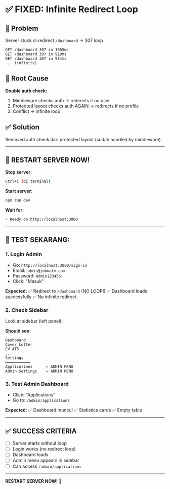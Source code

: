# ✅ FIXED: Infinite Redirect Loop

## 🐛 Problem
Server stuck di redirect `/dashboard` → 307 loop
```
GET /dashboard 307 in 1065ms
GET /dashboard 307 in 919ms
GET /dashboard 307 in 984ms
... (infinite)
```

## 🎯 Root Cause
**Double auth check:**
1. Middleware checks auth → redirects if no user
2. Protected layout checks auth AGAIN → redirects if no profile
3. Conflict → infinite loop

## ✅ Solution
Removed auth check dari protected layout (sudah handled by middleware)

---

## 🔄 RESTART SERVER NOW!

**Stop server:**
```bash
Ctrl+C (di terminal)
```

**Start server:**
```bash
npm run dev
```

**Wait for:**
```
✓ Ready on http://localhost:3000
```

---

## 🧪 TEST SEKARANG:

### 1. Login Admin
- Go: `http://localhost:3000/sign-in`
- Email: `admin@jobmate.com`
- Password: `Admin123456!`
- Click: "Masuk"

**Expected:**
✅ Redirect to `/dashboard` (NO LOOP!)
✅ Dashboard loads successfully
✅ No infinite redirect

### 2. Check Sidebar
Look at sidebar (left panel):

**Should see:**
```
Dashboard
Cover Letter
CV ATS
...
Settings
━━━━━━━━━━━
Applications      ← ADMIN MENU
Admin Settings    ← ADMIN MENU
```

### 3. Test Admin Dashboard
- Click: "Applications"
- Go to: `/admin/applications`

**Expected:**
✅ Dashboard muncul
✅ Statistics cards
✅ Empty table

---

## ✅ SUCCESS CRITERIA

- [ ] Server starts without loop
- [ ] Login works (no redirect loop)
- [ ] Dashboard loads
- [ ] Admin menu appears in sidebar
- [ ] Can access `/admin/applications`

---

**RESTART SERVER NOW!** 🚀
